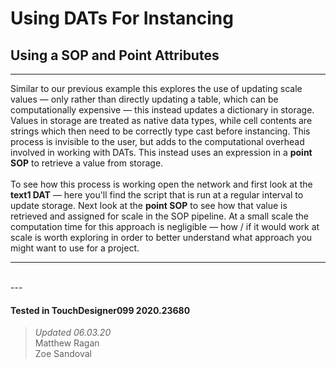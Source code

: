 <!DOCTYPE html>
<html>
<head>    
    <link rel="stylesheet" href="../../../assets/styles.css">
</head>
<body>

<h1>Using DATs For Instancing</h1>
<h2>Using a SOP and Point Attributes</h2>
<hr>
<p>Similar to our previous example this explores the use of updating scale values — only rather than directly updating a table, which can be computationally expensive — this instead updates a dictionary in storage. Values in storage are treated as native data types, while cell contents are strings which then need to be correctly type cast before instancing. This process is invisible to the user, but adds to the computational overhead involved in working with DATs. This instead uses an expression in a <b>point SOP</b> to retrieve a value from storage.
<br>
<br>
To see how this process is working open the network and first look at the <b>text1 DAT</b> — here you'll find the script that is run at a regular interval to update storage. Next look at the <b>point SOP</b> to see how that value is retrieved and assigned for scale in the SOP pipeline. At a small scale the computation time for this approach is negligible — how / if it would work at scale is worth exploring in order to better understand what approach you might want to use for a project. 
</p> 
<hr>
<br>
---

#### Tested in TouchDesigner099 2020.23680 
>*Updated 06.03.20*  
Matthew Ragan  
Zoe Sandoval  